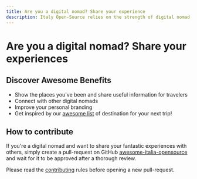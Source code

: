```yaml
---
title: Are you a digital nomad? Share your experience
description: Italy Open-Source relies on the strength of digital nomad, find out who has contributed to this project, and how you can contribute too
---
```


# Are you a digital nomad? Share your experiences

## Discover Awesome Benefits

- Show the places you've been and share useful information for travelers
- Connect with other digital nomads
- Improve your personal branding
- Get inspired by our [awesome list](/digital-nomads) of destination for your next trip!

## How to contribute

If you're a digital nomad and want to share your fantastic experiences with others, simply create a pull-request on GitHub [awesome-italia-opensource](https://github.com/italia-opensource/awesome-italia-opensource) and wait for it to be approved after a thorough review.

Please read the [contributing](https://github.com/italia-opensource/awesome-italia-opensource/blob/main/CONTRIBUTING.md) rules before opening a new pull-request.
